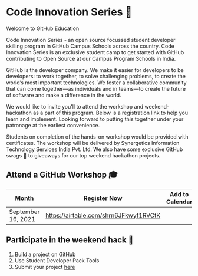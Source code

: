# Code Innovation Series 🎉
Welcome to GitHub Education

Code Innovation Series - an open source focussed student developer skilling program in GitHub Campus Schools across the country. 
Code Innovation Series is an exclusive student camp to get started with GitHub contributing to Open Source at our Campus Program Schools in India. 

GitHub is the developer company. We make it easier for developers to be developers: to work together, to solve challenging problems, to create the world’s most important technologies. We foster a collaborative community that can come together—as individuals and in teams—to create the future of software and make a difference in the world.

We would like to invite you'll to attend the workshop and weekend-hackathon as a part of this program. Below is a registration link to help you learn and implement. Looking forward to putting this together under your patronage at the earliest convenience.

Students on completion of the hands-on workshop would be provided with certificates. The workshop will be delivered by Synergetics Information Technology Services India Pvt. Ltd. We also have some exclusive GitHub swags 🎁 to giveaways for our top weekend hackathon projects. 

## Attend a GitHub Workshop 🎓
| Month      | Register Now | Add to Calendar |
| ----------- | ----------- | ------------- |
| September 16, 2021      | https://airtable.com/shrn6JFkwyf1RVCtK      |  |

## Participate in the weekend hack 🚀

1. Build a project on GitHub
2. Use Student Developer Pack Tools
3. Submit your project [here](https://github.com/GitHub-Campus-Program-India/September2021/issues/new/choose)
